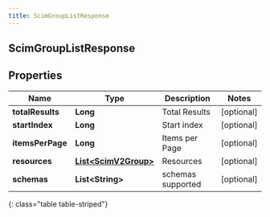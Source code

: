 ```yaml
---
title: ScimGroupListResponse
---
```

## ScimGroupListResponse


## Properties

| Name | Type | Description | Notes |
| ------------ | ------------- | ------------- | ------------- |
| **totalResults** | **Long** | Total Results |  [optional] |
| **startIndex** | **Long** | Start index |  [optional] |
| **itemsPerPage** | **Long** | Items per Page |  [optional] |
| **resources** | [**List&lt;ScimV2Group&gt;**](ScimV2Group.html) | Resources |  [optional] |
| **schemas** | **List&lt;String&gt;** | schemas supported |  [optional] |
{: class="table table-striped"}




